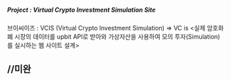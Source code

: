##### Project : Virtual Crypto Investment Simulation Site
브이씨이즈 : VCIS (Virtual Crypto Investment Simulation) => VC is
<실제 암호화폐 시장의 데이터를 upbit API로 받아와 가상자산을 사용하여 모의 투자(Simulation)를 실시하는 웹 사이트 설계>

## //미완